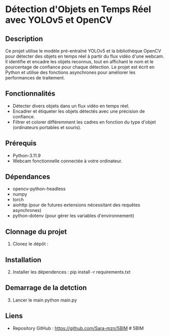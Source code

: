 # Détection d'Objets en Temps Réel avec YOLOv5 et OpenCV

## Description
Ce projet utilise le modèle pré-entraîné YOLOv5 et la bibliothèque OpenCV pour détecter des objets en temps réel à partir du flux vidéo d'une webcam. Il identifie et encadre les objets reconnus, tout en affichant le nom et le pourcentage de confiance pour chaque détection. Le projet est écrit en Python et utilise des fonctions asynchrones pour améliorer les performances de traitement.

## Fonctionnalités
- Détecter divers objets dans un flux vidéo en temps réel.
- Encadrer et étiqueter les objets détectés avec une précision de confiance.
- Filtrer et colorer différemment les cadres en fonction du type d'objet (ordinateurs portables et souris).

## Prérequis
- Python-3.11.9
- Webcam fonctionnelle connectée à votre ordinateur.

## Dépendances
- opencv-python-headless
- numpy
- torch
- aiohttp (pour de futures extensions nécessitant des requêtes asynchrones)
- python-dotenv (pour gérer les variables d'environnement)

## Clonnage du projet

1. Clonez le dépôt :


## Installation

2. Installer les dépendences :
    pip install -r requirements.txt

## Demarrage de la detction 
3. Lancer le main
    python main.py

## Liens
- Repository GitHub : https://github.com/Sara-mzn/5BIM
#   5 B I M  
 